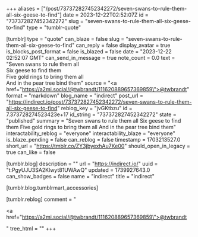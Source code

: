 +++
aliases = ["/post/737372827452342272/seven-swans-to-rule-them-all-six-geese-to-find"]
date = 2023-12-22T02:52:07Z
id = "737372827452342272"
slug = "seven-swans-to-rule-them-all-six-geese-to-find"
type = "tumblr-quote"

[tumblr]
type = "quote"
can_blaze = false
slug = "seven-swans-to-rule-them-all-six-geese-to-find"
can_reply = false
display_avatar = true
is_blocks_post_format = false
is_blazed = false
date = "2023-12-22 02:52:07 GMT"
can_send_in_message = true
note_count = 0.0
text = "Seven swans to rule them all<br/>Six geese to find them<br/>Five gold rings to bring them all<br/>And in the pear tree bind them"
source = "<a href=\"https://a2mi.social/@twbrandt/111620889657369859\">@twbrandt</a>"
format = "markdown"
blog_name = "indirect"
post_url = "https://indirect.io/post/737372827452342272/seven-swans-to-rule-them-all-six-geese-to-find"
reblog_key = "jvGKtbzu"
id = 7.373728274523423e+17
id_string = "737372827452342272"
state = "published"
summary = "Seven swans to rule them all Six geese to find them Five gold rings to bring them all And in the pear tree bind them"
interactability_reblog = "everyone"
interactability_blaze = "everyone"
is_blaze_pending = false
can_reblog = false
timestamp = 1703213527.0
short_url = "https://tmblr.co/ZY3jbyexhAu7Ke00"
should_open_in_legacy = true
can_like = false

[tumblr.blog]
description = ""
url = "https://indirect.io/"
uuid = "t:PgyUJU3SA2Klwyt81UWAwQ"
updated = 1739927643.0
can_show_badges = false
name = "indirect"
title = "indirect"

[tumblr.blog.tumblrmart_accessories]

[tumblr.reblog]
comment = "<p><a href=\"https://a2mi.social/@twbrandt/111620889657369859\">@twbrandt</a></p>"
tree_html = ""
+++
